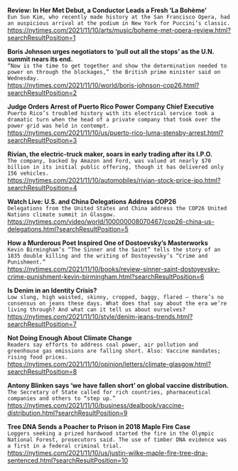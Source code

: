 **Review: In Her Met Debut, a Conductor Leads a Fresh ‘La Bohème’**\
`Eun Sun Kim, who recently made history at the San Francisco Opera, had an auspicious arrival at the podium in New York for Puccini’s classic.`\
https://nytimes.com/2021/11/10/arts/music/boheme-met-opera-review.html?searchResultPosition=1

**Boris Johnson urges negotiators to ‘pull out all the stops’ as the U.N. summit nears its end.**\
`“Now is the time to get together and show the determination needed to power on through the blockages,” the British prime minister said on Wednesday.`\
https://nytimes.com/2021/11/10/world/boris-johnson-cop26.html?searchResultPosition=2

**Judge Orders Arrest of Puerto Rico Power Company Chief Executive**\
`Puerto Rico’s troubled history with its electrical service took a dramatic turn when the head of a private company that took over the power grid was held in contempt.`\
https://nytimes.com/2021/11/10/us/puerto-rico-luma-stensby-arrest.html?searchResultPosition=3

**Rivian, the electric-truck maker, soars in early trading after its I.P.O.**\
`The company, backed by Amazon and Ford, was valued at nearly $70 billion in its initial public offering, though it has delivered only 156 vehicles.`\
https://nytimes.com/2021/11/10/automobiles/rivian-stock-price-ipo.html?searchResultPosition=4

**Watch Live: U.S. and China Delegations Address COP26**\
`Delegations from the United States and China address the COP26 United Nations climate summit in Glasgow.`\
https://nytimes.com/video/world/100000008070467/cop26-china-us-delegations.html?searchResultPosition=5

**How a Murderous Poet Inspired One of Dostoevsky’s Masterworks**\
`Kevin Birmingham’s “The Sinner and the Saint” tells the story of an 1835 double killing and the writing of Dostoyevsky’s “Crime and Punishment.”`\
https://nytimes.com/2021/11/10/books/review-sinner-saint-dostoyevsky-crime-punishment-kevin-birmingham.html?searchResultPosition=6

**Is Denim in an Identity Crisis?**\
`Low slung, high waisted, skinny, cropped, baggy, flared — there’s no consensus on jeans these days. What does that say about the era we’re living through? And what can it tell us about ourselves?`\
https://nytimes.com/2021/11/10/style/denim-jeans-trends.html?searchResultPosition=7

**Not Doing Enough About Climate Change**\
`Readers say efforts to address coal power, air pollution and greenhouse gas emissions are falling short. Also: Vaccine mandates; rising food prices.`\
https://nytimes.com/2021/11/10/opinion/letters/climate-glasgow.html?searchResultPosition=8

**Antony Blinken says ‘we have fallen short’ on global vaccine distribution.**\
`The Secretary of State called for rich countries, pharmaceutical companies and others to “step up.”`\
https://nytimes.com/2021/11/10/business/dealbook/vaccine-distribution.html?searchResultPosition=9

**Tree DNA Sends a Poacher to Prison in 2018 Maple Fire Case**\
`Loggers seeking a prized hardwood started the fire in the Olympic National Forest, prosecutors said. The use of timber DNA evidence was a first in a federal criminal trial.`\
https://nytimes.com/2021/11/10/us/justin-wilke-maple-fire-tree-dna-sentenced.html?searchResultPosition=10

